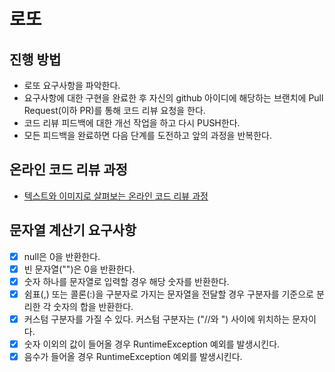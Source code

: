 # 로또
## 진행 방법
* 로또 요구사항을 파악한다.
* 요구사항에 대한 구현을 완료한 후 자신의 github 아이디에 해당하는 브랜치에 Pull Request(이하 PR)를 통해 코드 리뷰 요청을 한다.
* 코드 리뷰 피드백에 대한 개선 작업을 하고 다시 PUSH한다.
* 모든 피드백을 완료하면 다음 단계를 도전하고 앞의 과정을 반복한다.

## 온라인 코드 리뷰 과정
* [텍스트와 이미지로 살펴보는 온라인 코드 리뷰 과정](https://github.com/next-step/nextstep-docs/tree/master/codereview)

## 문자열 계산기 요구사항
- [X] null은 0을 반환한다.
- [X] 빈 문자열("")은 0을 반환한다.
- [X] 숫자 하나를 문자열로 입력할 경우 해당 숫자를 반환한다.
- [X] 쉼표(,) 또는 콜론(:)을 구분자로 가지는 문자열을 전달할 경우 구분자를 기준으로 분리한 각 숫자의 합을 반환한다.
- [X] 커스텀 구분자를 가질 수 있다. 커스텀 구분자는 ("//와 \") 사이에 위치하는 문자이다.
- [X] 숫자 이외의 값이 들어올 경우 RuntimeException 예외를 발생시킨다.
- [X] 음수가 들어올 경우 RuntimeException 예외를 발생시킨다.